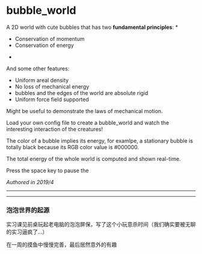 # bubble_world
A 2D world with cute bubbles that has two **fundamental principles**:
*
- Conservation of momentum
- Conservation of energy
*

And some other features:
- Uniform areal density
- No loss of mechanical energy
- bubbles and the edges of the world are absolute rigid
- Uniform force field supported

Might be useful to demonstrate the laws of mechanical motion.

Load your own config file to create a bubble_world and watch the interesting interaction of the creatures!

The color of a bubble implies its energy, for examlpe, a stationary bubble is totally black because its RGB color value is #000000. 

The total energy of the whole world is computed and shown real-time.

Press the space key to pause the 


*Authored in 2019/4*

***

***
### 泡泡世界的起源
实习课见前桌玩起老电脑的泡泡屏保，写了这个小玩意杀时间（我们确实要被无聊的实习逼疯了...）

在一周的摸鱼中慢慢完善，最后居然意外的有趣

### 



